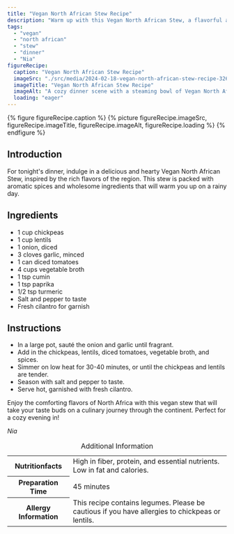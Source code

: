 ```yaml
---
title: "Vegan North African Stew Recipe"
description: "Warm up with this Vegan North African Stew, a flavorful and hearty dish packed with chickpeas, lentils, and aromatic spices. Perfect for a cozy dinner at home."
tags:
  - "vegan"
  - "north african"
  - "stew"
  - "dinner"
  - "Nia"
figureRecipe: 
  caption: "Vegan North African Stew Recipe"
  imageSrc: "./src/media/2024-02-18-vegan-north-african-stew-recipe-3265.png"
  imageTitle: "Vegan North African Stew Recipe"
  imageAlt: "A cozy dinner scene with a steaming bowl of Vegan North African Stew on a neat table, exuding warmth and comfort on a rainy day."
  loading: "eager"
---
```


{% figure figureRecipe.caption %}
{% picture figureRecipe.imageSrc, figureRecipe.imageTitle, figureRecipe.imageAlt, figureRecipe.loading %}
{% endfigure %}

## Introduction

For tonight's dinner, indulge in a delicious and hearty Vegan North African Stew, inspired by the rich flavors of the region. This stew is packed with aromatic spices and wholesome ingredients that will warm you up on a rainy day.

## Ingredients

- 1 cup chickpeas
- 1 cup lentils
- 1 onion, diced
- 3 cloves garlic, minced
- 1 can diced tomatoes
- 4 cups vegetable broth
- 1 tsp cumin
- 1 tsp paprika
- 1/2 tsp turmeric
- Salt and pepper to taste
- Fresh cilantro for garnish

## Instructions

- In a large pot, sauté the onion and garlic until fragrant.
- Add in the chickpeas, lentils, diced tomatoes, vegetable broth, and spices.
- Simmer on low heat for 30-40 minutes, or until the chickpeas and lentils are tender.
- Season with salt and pepper to taste.
- Serve hot, garnished with fresh cilantro.

Enjoy the comforting flavors of North Africa with this vegan stew that will take your taste buds on a culinary journey through the continent. Perfect for a cozy evening in!

*Nia*

<table><caption class='sr-only'>Additional Information</caption><tr><th>Nutritionfacts</th><td>High in fiber, protein, and essential nutrients. Low in fat and calories.&nbsp;</td></tr><tr><th>Preparation Time</th><td>45 minutes&nbsp;</td></tr><tr><th>Allergy Information</th><td>This recipe contains legumes. Please be cautious if you have allergies to chickpeas or lentils.&nbsp;</td></tr></table>

